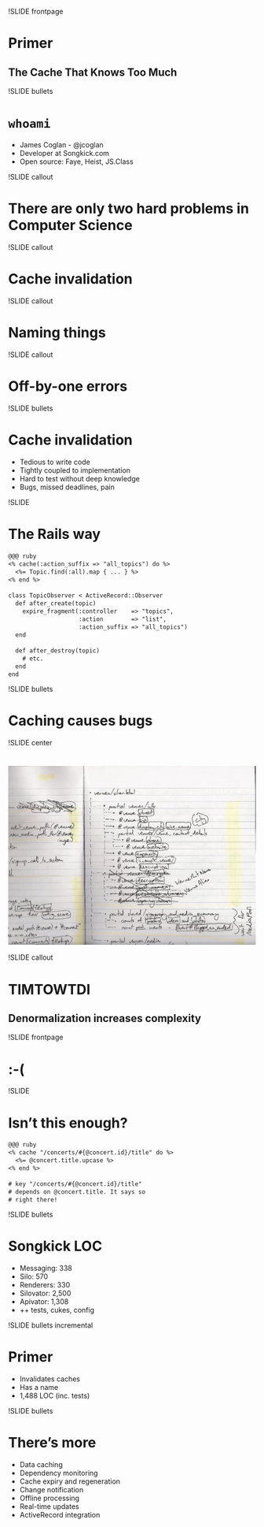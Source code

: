 !SLIDE frontpage
# Primer
## The Cache That Knows Too Much


!SLIDE bullets
# `whoami`

* James Coglan - @jcoglan
* Developer at Songkick.com
* Open source: Faye, Heist, JS.Class


!SLIDE callout
# There are only two hard problems in Computer Science


!SLIDE callout
# Cache invalidation


!SLIDE callout
# Naming things


!SLIDE callout
# Off-by-one errors


!SLIDE bullets
# Cache invalidation

* Tedious to write code
* Tightly coupled to implementation
* Hard to test without deep knowledge
* Bugs, missed deadlines, pain


!SLIDE
# The Rails way

    @@@ ruby
    <% cache(:action_suffix => "all_topics") do %>
      <%= Topic.find(:all).map { ... } %>
    <% end %>
    
    class TopicObserver < ActiveRecord::Observer
      def after_create(topic)
        expire_fragment(:controller    => "topics",
                        :action        => "list",
                        :action_suffix => "all_topics")
      end
      
      def after_destroy(topic)
        # etc.
      end
    end


!SLIDE bullets
# Caching causes bugs


!SLIDE center
# 
![Call graph](call-graph.png)


!SLIDE callout
# TIMTOWTDI
## Denormalization increases complexity


!SLIDE frontpage
# :-(


!SLIDE
# Isn’t this enough?

    @@@ ruby
    <% cache "/concerts/#{@concert.id}/title" do %>
      <%= @concert.title.upcase %>
    <% end %>
    
    # key "/concerts/#{@concert.id}/title"
    # depends on @concert.title. It says so
    # right there!


!SLIDE bullets
# Songkick LOC

* Messaging: 338
* Silo: 570
* Renderers: 330
* Silovator: 2,500
* Apivator: 1,308
* ++ tests, cukes, config


!SLIDE bullets incremental
# Primer

* Invalidates caches
* Has a name
* 1,488 LOC (inc. tests)


!SLIDE bullets
# There’s more

* Data caching
* Dependency monitoring
* Cache expiry and regeneration
* Change notification
* Offline processing
* Real-time updates
* ActiveRecord integration

